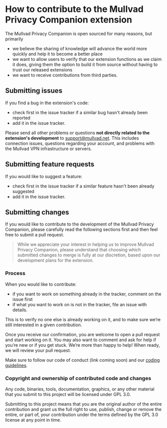 # How to contribute to the Mullvad Privacy Companion extension

The Mullvad Privacy Companion is open sourced for many reasons, but primarily

- we believe the sharing of knowledge will advance the world more quickly and help it to become a
  better place
- we want to allow users to verify that our extension functions as we claim it does, giving them the
  option to build it from source without having to trust our released extensions
- we want to receive contributions from third parties.

## Submitting issues

If you find a bug in the extension's code:

- check first in the issue tracker if a similar bug hasn't already been reported
- add it in the issue tracker.

Please send all other problems or questions **not directly related to the extension's development**
to [support@mullvad.net](mailto:support@mullvad.net). This includes connection issues, questions
regarding your account, and problems with the Mullvad VPN infrastructure or servers.

## Submitting feature requests

If you would like to suggest a feature:

- check first in the issue tracker if a similar feature hasn't been already suggested
- add it in the issue tracker.

## Submitting changes

If you would like to contribute to the development of the Mullvad Privacy Companion, please
carefully read the following sections first and then feel free to submit a pull request.

> While we appreciate your interest in helping us to improve Mullvad Privacy Companion, please
> understand that choosing which submitted changes to merge is fully at our discretion, based upon
> our development plans for the extension.

### Process

When you would like to contribute:

- if you want to work on something already in the tracker, comment on the issue first
- if what you want to work on is not in the tracker, file an issue with details.

This is to verify no one else is already working on it, and to make sure we’re still interested in a
given contribution.

Once you receive our confirmation, you are welcome to open a pull request and start working on it.
You may also want to comment and ask for help if you’re new or if you get stuck. We’re more than
happy to help! When ready, we will review your pull request.

Make sure to follow our code of conduct (link coming soon) and our
[coding guidelines](https://github.com/mullvad/coding-guidelines).

### Copyright and ownership of contributed code and changes

Any code, binaries, tools, documentation, graphics, or any other material that you submit to this
project will be licensed under GPL 3.0.

Submitting to this project means that you are the original author of the entire contribution and
grant us the full right to use, publish, change or remove the entire, or part of, your contribution
under the terms defined by the GPL 3.0 license at any point in time.
